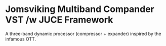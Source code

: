 # Jomsviking Multiband Compander VST /w JUCE Framework

A three-band dynamic processor (compressor + expander) inspired by the infamous OTT.